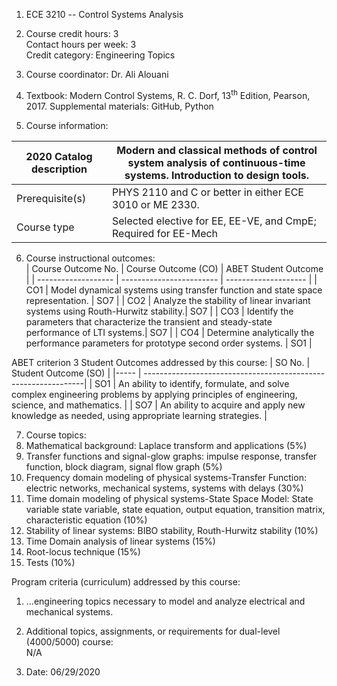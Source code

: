 1.  ECE 3210 -- Control Systems Analysis

2.  Course credit hours: 3   
Contact hours per week: 3  
Credit category: Engineering Topics

3.  Course coordinator: Dr. Ali Alouani

4.  Textbook: Modern Control Systems, R. C. Dorf, 13<sup>th</sup> Edition, Pearson, 2017. Supplemental materials: GitHub, Python

5.  Course information:

  2020 Catalog description  | Modern and classical methods of control system analysis of continuous-time systems. Introduction to design tools.
  ------------------------- | -------------------------------------------------------------------------------------------------------------------
  Prerequisite(s)           | PHYS 2110 and C or better in either ECE 3010 or ME 2330.
  Course type               | Selected elective for EE, EE-VE, and CmpE; Required for EE-Mech



6.  Course instructional outcomes:  
|   Course Outcome No. |   Course Outcome (CO)    | ABET Student  Outcome |
| -------------------  | ------------------------ | -------------------- |
| CO1                 | Model dynamical systems using transfer function and state space representation.  | SO7                   |
| CO2         | Analyze the stability of linear invariant systems using Routh-Hurwitz stability.| SO7                  |
| CO3         | Identify the parameters that characterize the  transient and steady-state performance of LTI systems.| SO7                  |
| CO4         | Determine analytically the performance parameters for prototype second order systems.   | SO1                  |

  ABET criterion 3 Student Outcomes addressed by this course:
| SO No. |  Student Outcome (SO)                                        |
|----- | ---------------------------------------------------------------|
| SO1 | An ability to identify, formulate, and solve complex engineering problems by applying principles of engineering, science, and mathematics.                                     |
| SO7 | An ability to acquire and apply new knowledge as needed,  using appropriate learning strategies.                        |

7.  Course topics:  
  1.  Mathematical background: Laplace transform and applications (5%)
  2.  Transfer functions and signal-glow graphs: impulse response,
    transfer function, block diagram, signal flow graph (5%)
  3.  Frequency domain modeling of physical systems-Transfer Function:
    electric networks, mechanical systems, systems with delays (30%)
  4.  Time domain modeling of physical systems-State Space Model: State
    variable state variable, state equation, output equation,
    transition matrix, characteristic equation (10%)
  5.  Stability of linear systems: BIBO stability, Routh-Hurwitz stability
    (10%)
  6.  Time Domain analysis of linear systems (15%)
  7.  Root-locus technique (15%)
  8.  Tests (10%)

  Program criteria (curriculum) addressed by this course:  
  1. ...engineering topics necessary to model and analyze electrical and mechanical systems.

8.  Additional topics, assignments, or requirements for dual-level
    (4000/5000) course:\
    N/A

9.  Date: 06/29/2020
